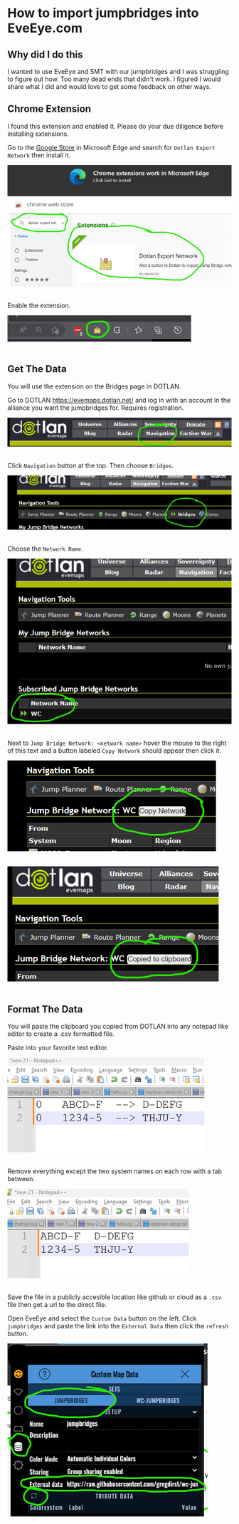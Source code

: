 # How to import jumpbridges into EveEye.com

## Why did I do this

I wanted to use EveEye and SMT with our jumpbridges and I was struggling to figure out how. Too many dead ends that didn't work. I figured I would share what I did and would love to get some feedback on other ways.

## Chrome Extension

I found this extension and enabled it. Please do your due diligence before installing extensions.

Go to the [Google Store](https://chrome.google.com/webstore/category/extensions) in Microsoft Edge and search for `Dotlan Export Network` then install it.

![Get Extension](images/Screenshot%20-%20search%20extension.png)<br/><br/>

Enable the extension.

![Extention Button](images/Screenshot%20-%20extension%20button.png)<br/><br/>

## Get The Data

You will use the extension on the Bridges page in DOTLAN.

Go to DOTLAN https://evemaps.dotlan.net/ and log in with an account in the alliance you want the jumpbridges for. Requires registration.

![Home Page](images/Screenshot%20-%20navigation.png)<br/><br/>

Click `Navigation` button at the top. Then choose `Bridges`.

![Bridges](images/Screenshot%20-%20bridges.png)<br/><br/>

Choose the `Network Name`.

![Network Name](images/Screenshot%20-%20network%20name.png)<br/><br/>

Next to `Jump Bridge Network: <network name>` hover the mouse to the right of this text and a button labeled `Copy Network` should appear then click it.

![Hover for the button](images/Screenshot%20-%20hover.png)<br/><br/>

![Copied to clipboard](images/Screenshot%20-%20copied%20to%20clipboard.png)<br/><br/>

## Format The Data

You will paste the clipboard you copied from DOTLAN into any notepad like editor to create a .csv formatted file.

Paste into your favorite text editor.

![Paste clipboard into editor](images/Screenshot%20-%20paste%20clipboard.png)<br/><br/>

Remove everything except the two system names on each row with a tab between.

![Data Format Example](images/Screenshot%20-%20data%20format%20example.png)<br/><br/>

Save the file in a publicly accesible location like github or cloud as a `.csv` file then get a url to the direct file.

Open EveEye and select the `Custom Data` button on the left. Click `jumpbridges` and paste the link into the `External Data` then click the `refresh` button.

![EveEye](images/Screenshot%20-%20eve%20eye.png)<br/>
